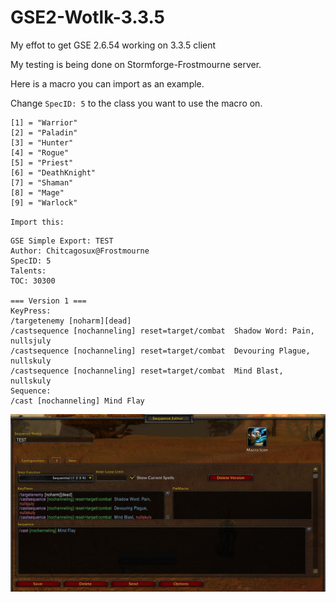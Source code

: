# GSE2-Wotlk-3.3.5

My effot to get GSE 2.6.54 working on 3.3.5 client

My testing is being done on Stormforge-Frostmourne server.

Here is a macro you can import as an example.


Change `SpecID: 5` to the class you want to use the macro on.

```
[1] = "Warrior"
[2] = "Paladin"
[3] = "Hunter"
[4] = "Rogue"
[5] = "Priest"
[6] = "DeathKnight"
[7] = "Shaman"
[8] = "Mage"
[9] = "Warlock"
```

`Import this:`
  ```
GSE Simple Export: TEST
Author: Chitcagosux@Frostmourne
SpecID: 5
Talents: 
TOC: 30300

=== Version 1 ===
KeyPress:
 /targetenemy [noharm][dead]
 /castsequence [nochanneling] reset=target/combat  Shadow Word: Pain, nullsjuly
 /castsequence [nochanneling] reset=target/combat  Devouring Plague, nullskuly
 /castsequence [nochanneling] reset=target/combat  Mind Blast, nullskuly
Sequence:
 /cast [nochanneling] Mind Flay
```

![image](GSE2-WOTLK.jpg)